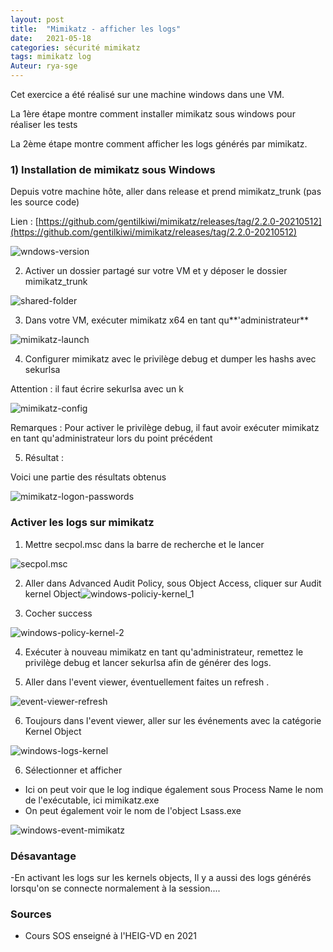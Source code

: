 ```yaml
---
layout: post
title:  "Mimikatz - afficher les logs"
date:   2021-05-18 
categories: sécurité mimikatz
tags: mimikatz log 
Auteur: rya-sge
---
```


Cet exercice a été réalisé sur une machine windows dans une VM.

La 1ère étape montre comment installer mimikatz sous windows pour réaliser les tests

La 2ème étape montre comment afficher les logs générés par mimikatz.

### 1) Installation de mimikatz sous Windows

Depuis votre machine hôte, aller dans release et prend mimikatz_trunk (pas les source code)

Lien : [https://github.com/gentilkiwi/mimikatz/releases/tag/2.2.0-20210512](https://github.com/gentilkiwi/mimikatz/releases/tag/2.2.0-20210512)

![wndows-version]({{site.url_complet}}\assets\article\outil-securite\mimikatz\wndows-version.JPG)

2) Activer un dossier partagé sur votre VM et y déposer le dossier mimikatz_trunk

![shared-folder]({{site.url_complet}}\assets\article\outil-securite\mimikatz\shared-folder.JPG)

3) Dans votre VM, exécuter mimikatz x64 en tant qu**'administrateur**

![mimikatz-launch]({{site.url_complet}}\assets\article\outil-securite\mimikatz\mimikatz-launch.JPG)



4) Configurer mimikatz avec le privilège debug  et dumper les hashs avec sekurlsa

Attention : il faut écrire sekurlsa avec un k

![mimikatz-config]({{site.url_complet}}\assets\article\outil-securite\mimikatz\mimikatz-config.JPG)



Remarques : Pour activer le privilège debug, il faut avoir exécuter mimikatz en tant qu'administrateur lors du point précédent



5) Résultat :

Voici une partie des résultats obtenus

![mimikatz-logon-passwords]({{site.url_complet}}\assets\article\outil-securite\mimikatz\mimikatz-logon-passwords.JPG)



### **Activer les logs sur mimikatz**

1) Mettre secpol.msc dans  la barre de recherche et le lancer

![secpol.msc]({{site.url_complet}}\assets\article\outil-securite\mimikatz\secpol.msc.JPG)

2)  Aller dans Advanced Audit Policy, sous Object Access, cliquer sur Audit kernel Object![windows-policiy-kernel_1]({{site.url_complet}}\accessDenied\assets\article\outil-securite\mimikatz\windows-policiy-kernel_1.JPG)



3) Cocher success

![windows-policy-kernel-2]({{site.url_complet}}\assets\article\outil-securite\mimikatz\windows-policy-kernel-2.JPG)

4) Exécuter à nouveau mimikatz en tant qu'administrateur, remettez le privilège debug et lancer sekurlsa afin de générer des logs.

5) Aller dans l'event viewer, éventuellement faites un refresh .

![event-viewer-refresh]({{site.url_complet}}\assets\article\outil-securite\mimikatz\event-viewer-refresh.JPG)

6) Toujours dans l'event viewer, aller sur les événements avec la catégorie Kernel Object

![windows-logs-kernel]({{site.url_complet}}\assets\article\outil-securite\mimikatz\windows-logs-kernel.JPG)



6) Sélectionner et afficher

- Ici on peut voir que le log indique également  sous Process Name le nom de l'exécutable, ici mimikatz.exe 
- On peut également voir le nom de l'object Lsass.exe

![windows-event-mimikatz]({{site.url_complet}}\assets\article\outil-securite\mimikatz\windows-event-mimikatz.JPG)

### Désavantage 

-En activant les logs sur les kernels objects, Il y a aussi des logs générés lorsqu'on se connecte normalement à la session....

### Sources

- Cours SOS enseigné à l'HEIG-VD en 2021